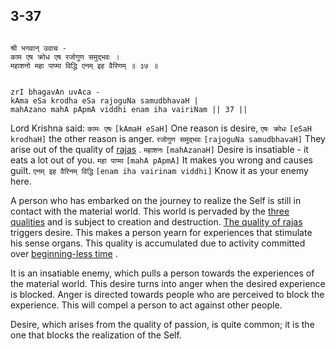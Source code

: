 ## 3-37


```shloka-sa

श्री भगवान् उवाच -
काम एष क्रोध एष रजोगुण समुद्भवः ।
महाशनो महा पाप्मा विद्धि एनम् इह वैरिणम् ॥ ३७ ॥

```
```shloka-sa-hk

zrI bhagavAn uvAca -
kAma eSa krodha eSa rajoguNa samudbhavaH |
mahAzano mahA pApmA viddhi enam iha vairiNam || 37 ||

```
Lord Krishna said: `कामः एषः` `[kAmaH eSaH]` One reason is desire, `एषः क्रोधः` `[eSaH krodhaH]` the other reason is anger. `रजोगुण समुद्भवः` `[rajoguNa samudbhavaH]` They arise out of the quality of 
[rajas](satva_rajas_tamas)
. `महाशनः` `[mahAzanaH]` Desire is insatiable - it eats a lot out of you. `महा पाप्मा` `[mahA pApmA]` It makes you wrong and causes guilt. `एनम् इह वैरिनम् विद्धि` `[enam iha vairinam viddhi]` Know it as your enemy here.

A person who has embarked on the journey to realize the Self is still in contact with the material world. This world is pervaded by the 
[three qualities](satva_rajas_tamas)
 and is subject to creation and destruction. 
[The quality of rajas](satva_rajas_tamas)
 triggers desire. This makes a person yearn for experiences that stimulate his sense organs. This quality is accumulated due to activity committed over 
[beginning-less time](beginningless_time)
. 

It is an insatiable enemy, which pulls a person towards the experiences of the material world. This desire turns into anger when the desired experience is blocked. Anger is directed towards people who are perceived to block the experience. This will compel a person to act against other people. 




Desire, which arises from the quality of passion, is quite common; it is the one that blocks the realization of the Self.


